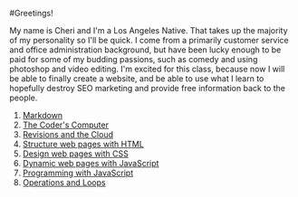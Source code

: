 
#Greetings!

My name is Cheri and I'm a Los Angeles Native. That takes up the majority of my personality so I'll be quick. I come from a primarily customer service and office administration background, but have been lucky enough to be paid for some of my budding passions, such as comedy and using photoshop and video editing. I'm excited for this class, because now I will be able to finally create a website, and be able to use what I learn to hopefully destroy SEO marketing and provide free information back to the people.


1. [Markdown](https://github.com/cheriezus/reading-notes/blob/e38731116e70e0743a76245bf5b526a33af55005/markdown.md)
2. [The Coder's Computer](https://github.com/cheriezus/reading-notes/blob/1e4136a45e1aae39f838b3c47721810f491a6a4d/codercomputer.html)
3. [Revisions and the Cloud](https://duckduckgo.com)
4. [Structure web pages with HTML](https://duckduckgo.com)
5. [Design web pages with CSS](https://duckduckgo.com)
6. [Dynamic web pages with JavaScript](https://duckduckgo.com)
7. [Programming with JavaScript](https://duckduckgo.com)
8. [Operations and Loops](https://duckduckgo.com)

